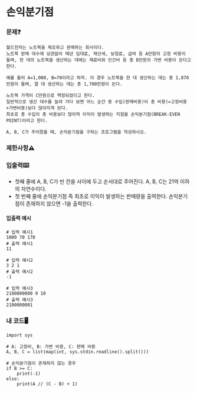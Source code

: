 # 손익분기점

### 문제❓
```
월드전자는 노트북을 제조하고 판매하는 회사이다. 
노트북 판매 대수에 상관없이 매년 임대료, 재산세, 보험료, 급여 등 A만원의 고정 비용이 들며, 한 대의 노트북을 생산하는 데에는 재료비와 인건비 등 총 B만원의 가변 비용이 든다고 한다.

예를 들어 A=1,000, B=70이라고 하자. 이 경우 노트북을 한 대 생산하는 데는 총 1,070만원이 들며, 열 대 생산하는 데는 총 1,700만원이 든다.

노트북 가격이 C만원으로 책정되었다고 한다. 
일반적으로 생산 대수를 늘려 가다 보면 어느 순간 총 수입(판매비용)이 총 비용(=고정비용+가변비용)보다 많아지게 된다.
최초로 총 수입이 총 비용보다 많아져 이익이 발생하는 지점을 손익분기점(BREAK-EVEN POINT)이라고 한다.

A, B, C가 주어졌을 때, 손익분기점을 구하는 프로그램을 작성하시오.
```

### 제한사항⚠️


### 입출력⌨️
* 첫째 줄에 A, B, C가 빈 칸을 사이에 두고 순서대로 주어진다. A, B, C는 21억 이하의 자연수이다.
* 첫 번째 줄에 손익분기점 즉 최초로 이익이 발생하는 판매량을 출력한다. 손익분기점이 존재하지 않으면 -1을 출력한다.

#### 입출력 예시
```
# 입력 예시1
1000 70 170
# 출력 예시1
11

# 입력 예시2
3 2 1
# 출력 예시2
-1

# 입력 예시3
2100000000 9 10
# 출력 예시3
2100000001
```

### 내 코드🖥️
```
import sys

# A: 고정비, B: 가변 비용, C: 판매 비용
A, B, C = list(map(int, sys.stdin.readline().split()))

# 손익분기점이 존재하지 않는 경우
if B >= C:
    print(-1)
else:
    print(A // (C - B) + 1)
```

